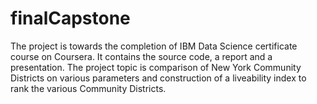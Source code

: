 # finalCapstone

The project is towards the completion of IBM Data Science certificate course on Coursera. It contains the source code, a report and a presentation. The project topic is comparison of New York Community Districts on various parameters and construction of a liveability index to rank the various Community Districts. 
